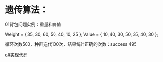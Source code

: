 # 遗传算法：

01背包问题实例：重量和价值

Weight = { 35, 30, 60, 50, 40, 10, 25 };
Value = { 10, 40, 30, 50, 35, 40, 30 };

循环次数500，种群迭代100次，结果统计正确的次数：success 495

[c#实现代码](https://github.com/sun8904/Algorithm/tree/master/GeneticAlgorithm)

